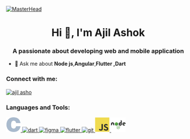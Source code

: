 [![MasterHead](https://mir-s3-cdn-cf.behance.net/project_modules/max_1200/06f21a161921919.63cd7887d0a70.gif)]()
<h1 align="center">Hi 👋, I'm Ajil Ashok</h1>
<h3 align="center">A passionate about developing web and mobile application</h3>


- 💬 Ask me about  **Node js**,**Angular**,**Flutter ,Dart**

<h3 align="left">Connect with me:</h3>
<p align="left">
<a href="https://linkedin.com/in/ajilashok" target="blank"><img align="center" src="https://raw.githubusercontent.com/rahuldkjain/github-profile-readme-generator/master/src/images/icons/Social/linked-in-alt.svg" alt="ajil asho" height="30" width="40" /></a>
</p>

<h3 align="left">Languages and Tools:</h3>
<p align="left"> <a href="https://www.cprogramming.com/" target="_blank" rel="noreferrer"> <img src="https://raw.githubusercontent.com/devicons/devicon/master/icons/c/c-original.svg" alt="c" width="40" height="40"/> </a> <a href="https://dart.dev" target="_blank" rel="noreferrer"> <img src="https://www.vectorlogo.zone/logos/dartlang/dartlang-icon.svg" alt="dart" width="40" height="40"/> </a> <a href="https://www.figma.com/" target="_blank" rel="noreferrer"> <img src="https://www.vectorlogo.zone/logos/figma/figma-icon.svg" alt="figma" width="40" height="40"/> </a> <a href="https://flutter.dev" target="_blank" rel="noreferrer"> <img src="https://www.vectorlogo.zone/logos/flutterio/flutterio-icon.svg" alt="flutter" width="40" height="40"/> </a> <a href="https://git-scm.com/" target="_blank" rel="noreferrer"> <img src="https://www.vectorlogo.zone/logos/git-scm/git-scm-icon.svg" alt="git" width="40" height="40"/> </a> <a href="https://developer.mozilla.org/en-US/docs/Web/JavaScript" target="_blank" rel="noreferrer"> <img src="https://raw.githubusercontent.com/devicons/devicon/master/icons/javascript/javascript-original.svg" alt="javascript" width="40" height="40"/> </a> <a href="https://nodejs.org" target="_blank" rel="noreferrer"> <img src="https://raw.githubusercontent.com/devicons/devicon/master/icons/nodejs/nodejs-original-wordmark.svg" alt="nodejs" width="40" height="40"/> </a> </p>

<!-- <p><img align="left" src="https://github-readme-stats.vercel.app/api/top-langs?username=ajilashok&show_icons=true&locale=en&layout=compact" alt="ajilashok" /></p> -->

<!-- <p>&nbsp;<img align="center" src="https://github-readme-stats.vercel.app/api?username=ajilashok&show_icons=true&locale=en" alt="ajilashok" /></p> -->

